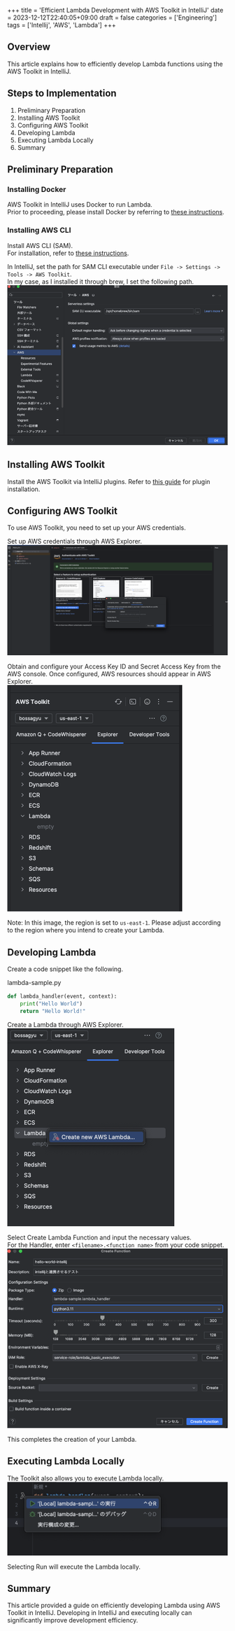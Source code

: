 +++
title = 'Efficient Lambda Development with AWS Toolkit in IntelliJ'
date = 2023-12-12T22:40:05+09:00
draft = false
categories = ['Engineering']
tags = ['Intellij', 'AWS', 'Lambda']
+++
## Overview
This article explains how to efficiently develop Lambda functions using the AWS Toolkit in IntelliJ.

## Steps to Implementation
1. Preliminary Preparation
2. Installing AWS Toolkit
3. Configuring AWS Toolkit
4. Developing Lambda
5. Executing Lambda Locally
6. Summary

## Preliminary Preparation

### Installing Docker
AWS Toolkit in IntelliJ uses Docker to run Lambda.  
Prior to proceeding, please install Docker by referring to [these instructions](https://docs.docker.jp/docker-for-mac/install.html).

### Installing AWS CLI
Install AWS CLI (SAM).  
For installation, refer to [these instructions](https://docs.aws.amazon.com/ja_jp/cli/latest/userguide/install-cliv2-mac.html).

In IntelliJ, set the path for SAM CLI executable under `File -> Settings -> Tools -> AWS Toolkit`.  
In my case, as I installed it through brew, I set the following path.  
![img-006-005.png](img-006-005.png)

## Installing AWS Toolkit
Install the AWS Toolkit via IntelliJ plugins.
Refer to [this guide](https://www.jetbrains.com/help/idea/managing-plugins.html#install_plugin) for plugin installation.

## Configuring AWS Toolkit
To use AWS Toolkit, you need to set up your AWS credentials.

Set up AWS credentials through AWS Explorer.  
![img-006-001.png](img-006-001.png)

Obtain and configure your Access Key ID and Secret Access Key from the AWS console.
Once configured, AWS resources should appear in AWS Explorer.  
![img-006-002.png](img-006-002.png)

Note: In this image, the region is set to `us-east-1`. Please adjust according to the region where you intend to create your Lambda.

## Developing Lambda
Create a code snippet like the following.

lambda-sample.py

```python
def lambda_handler(event, context):
    print("Hello World")
    return "Hello World!"
```

Create a Lambda through AWS Explorer.  
![img-006-003.png](img-006-003.png)

Select Create Lambda Function and input the necessary values.  
For the Handler, enter `<filename>.<function name>` from your code snippet.  
![img-006-004.png](img-006-004.png)

This completes the creation of your Lambda.

## Executing Lambda Locally
The Toolkit also allows you to execute Lambda locally.
![img-006-006.png](img-006-006.png)

Selecting Run will execute the Lambda locally.

## Summary
This article provided a guide on efficiently developing Lambda using AWS Toolkit in IntelliJ.
Developing in IntelliJ and executing locally can significantly improve development efficiency.